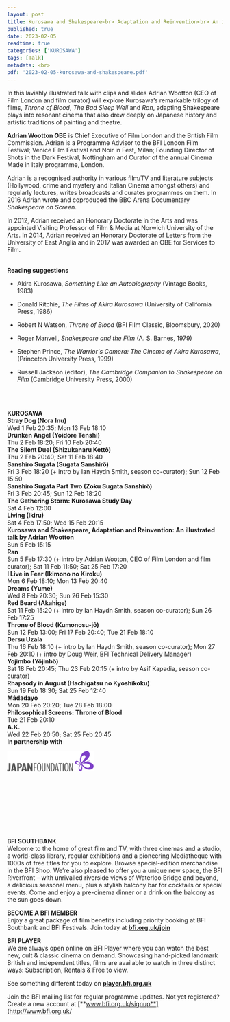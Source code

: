 ```yaml
---
layout: post
title: Kurosawa and Shakespeare<br> Adaptation and Reinvention<br> An illustrated talk<br> by Adrian Wootton
published: true
date: 2023-02-05
readtime: true
categories: ['KUROSAWA']
tags: [Talk]
metadata: <br>
pdf: '2023-02-05-kurosawa-and-shakespeare.pdf'
---
```


In this lavishly illustrated talk with clips and slides Adrian Wootton (CEO of Film London and film curator) will explore Kurosawa’s remarkable trilogy of films, _Throne of Blood_, _The Bad Sleep Well_ and _Ran_, adapting Shakespeare plays into resonant cinema that also drew deeply on Japanese history and artistic traditions of painting and theatre.  
  
**Adrian Wootton OBE** is Chief Executive of Film London and the British Film Commission. Adrian is a Programme Advisor to the BFI London Film Festival; Venice Film Festival and Noir in Fest, Milan; Founding Director of Shots in the Dark Festival, Nottingham and Curator of the annual Cinema Made in Italy programme, London.

Adrian is a recognised authority in various film/TV and literature subjects (Hollywood, crime and mystery and Italian Cinema amongst others) and regularly lectures, writes broadcasts and curates programmes on them. In 2016 Adrian wrote and coproduced the BBC Arena Documentary _Shakespeare on Screen_.

In 2012, Adrian received an Honorary Doctorate in the Arts and was appointed Visiting Professor of Film & Media at Norwich University of the Arts. In 2014, Adrian received an Honorary Doctorate of Letters from the University of East Anglia and in 2017 was awarded an OBE for Services to Film.  
<br>

**Reading suggestions**  

- Akira Kurosawa, _Something Like an Autobiography_ (Vintage Books, 1983)

- Donald Ritchie, _The Films of Akira Kurosawa_ (University of California Press, 1986)

- Robert N Watson, _Throne of Blood_ (BFI Film Classic, Bloomsbury, 2020)

- Roger Manvell, _Shakespeare and the Film_ (A. S. Barnes, 1979)

- Stephen Prince, _The Warrior's Camera: The Cinema of Akira Kurosawa_, (Princeton University Press, 1999)

- Russell Jackson (editor), _The Cambridge Companion to Shakespeare on Film_ (Cambridge University Press, 2000)  
<br>
<br>

**KUROSAWA**  
**Stray Dog (Nora Inu)**  
Wed 1 Feb 20:35; Mon 13 Feb 18:10  
**Drunken Angel (Yoidore Tenshi)**  
Thu 2 Feb 18:20; Fri 10 Feb 20:40  
**The Silent Duel (Shizukanaru Kettô)**  
Thu 2 Feb 20:40; Sat 11 Feb 18:40  
**Sanshiro Sugata (Sugata Sanshirô)**  
Fri 3 Feb 18:20 (+ intro by Ian Haydn Smith, season co-curator); Sun 12 Feb 15:50  
**Sanshiro Sugata Part Two (Zoku Sugata Sanshirô)**  
Fri 3 Feb 20:45; Sun 12 Feb 18:20  
**The Gathering Storm: Kurosawa Study Day**  
Sat 4 Feb 12:00  
**Living (Ikiru)**  
Sat 4 Feb 17:50; Wed 15 Feb 20:15  
**Kurosawa and Shakespeare, Adaptation and Reinvention: An illustrated talk by Adrian Wootton**  
Sun 5 Feb 15:15  
**Ran**  
Sun 5 Feb 17:30 (+ intro by Adrian Wooton, CEO of Film London and film curator); Sat 11 Feb 11:50; Sat 25 Feb 17:20  
**I Live in Fear (Ikimono no Kiroku)**  
Mon 6 Feb 18:10; Mon 13 Feb 20:40  
**Dreams (Yume)**  
Wed 8 Feb 20:30; Sun 26 Feb 15:30  
**Red Beard (Akahige)**  
Sat 11 Feb 15:20 (+ intro by Ian Haydn Smith, season co-curator); Sun 26 Feb 17:25  
**Throne of Blood (Kumonosu-jô)**  
Sun 12 Feb 13:00; Fri 17 Feb 20:40; Tue 21 Feb 18:10  
**Dersu Uzala**  
Thu 16 Feb 18:10 (+ intro by Ian Haydn Smith, season co-curator); Mon 27 Feb 20:10 (+ intro by Doug Weir, BFI Technical Delivery Manager)  
**Yojimbo (Yôjinbô)**  
Sat 18 Feb 20:45; Thu 23 Feb 20:15 (+ intro by Asif Kapadia, season co-curator)  
**Rhapsody in August (Hachigatsu no Kyoshikoku)**  
Sun 19 Feb 18:30; Sat 25 Feb 12:40  
**Mâdadayo**  
Mon 20 Feb 20:20; Tue 28 Feb 18:00  
**Philosophical Screens: Throne of Blood**  
Tue 21 Feb 20:10  
**A.K.**  
Wed 22 Feb 20:50; Sat 25 Feb 20:45  
**In partnership with**  

<img style="float: left;" src="/img/Japan Foundation.JPG" width="40%" height="40%">
<br><br><br><br><br><br><br><br><br><br><br>

**BFI SOUTHBANK**  
Welcome to the home of great film and TV, with three cinemas and a studio, a world-class library, regular exhibitions and a pioneering Mediatheque with 1000s of free titles for you to explore. Browse special-edition merchandise in the BFI Shop. We’re also pleased to offer you a unique new space, the BFI Riverfront – with unrivalled riverside views of Waterloo Bridge and beyond, a delicious seasonal menu, plus a stylish balcony bar for cocktails or special events. Come and enjoy a pre-cinema dinner or a drink on the balcony as the sun goes down.  

**BECOME A BFI MEMBER**  
Enjoy a great package of film benefits including priority booking at BFI Southbank and BFI Festivals. Join today at [**bfi.org.uk/join**](http://www.bfi.org.uk/join)  

**BFI PLAYER**  
 We are always open online on BFI Player where you can watch the best new, cult &amp; classic cinema on demand. Showcasing hand-picked landmark British and independent titles, films are available to watch in three distinct ways: Subscription, Rentals &amp; Free to view.  

See something different today on [**player.bfi.org.uk**](https://player.bfi.org.uk)  

Join the BFI mailing list for regular programme updates. Not yet registered? Create a new account at [**www.bfi.org.uk/signup**](http://www.bfi.org.uk/
<!--stackedit_data:
eyJoaXN0b3J5IjpbLTIwNDcwMzcyMjYsLTYyNDU5NjY1MCwxNT
AxMzM0MDY1XX0=
-->
